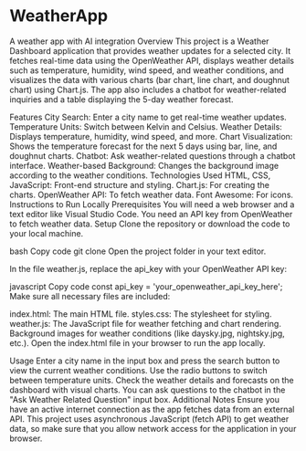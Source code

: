 # WeatherApp
A weather app with AI integration
Overview
This project is a Weather Dashboard application that provides weather updates for a selected city. It fetches real-time data using the OpenWeather API, displays weather details such as temperature, humidity, wind speed, and weather conditions, and visualizes the data with various charts (bar chart, line chart, and doughnut chart) using Chart.js. The app also includes a chatbot for weather-related inquiries and a table displaying the 5-day weather forecast.

Features
City Search: Enter a city name to get real-time weather updates.
Temperature Units: Switch between Kelvin and Celsius.
Weather Details: Displays temperature, humidity, wind speed, and more.
Chart Visualization: Shows the temperature forecast for the next 5 days using bar, line, and doughnut charts.
Chatbot: Ask weather-related questions through a chatbot interface.
Weather-based Background: Changes the background image according to the weather conditions.
Technologies Used
HTML, CSS, JavaScript: Front-end structure and styling.
Chart.js: For creating the charts.
OpenWeather API: To fetch weather data.
Font Awesome: For icons.
Instructions to Run Locally
Prerequisites
You will need a web browser and a text editor like Visual Studio Code.
You need an API key from OpenWeather to fetch weather data.
Setup
Clone the repository or download the code to your local machine.

bash
Copy code
git clone <repository-url>
Open the project folder in your text editor.

In the file weather.js, replace the api_key with your OpenWeather API key:

javascript
Copy code
const api_key = 'your_openweather_api_key_here';
Make sure all necessary files are included:

index.html: The main HTML file.
styles.css: The stylesheet for styling.
weather.js: The JavaScript file for weather fetching and chart rendering.
Background images for weather conditions (like daysky.jpg, nightsky.jpg, etc.).
Open the index.html file in your browser to run the app locally.

Usage
Enter a city name in the input box and press the search button to view the current weather conditions.
Use the radio buttons to switch between temperature units.
Check the weather details and forecasts on the dashboard with visual charts.
You can ask questions to the chatbot in the "Ask Weather Related Question" input box.
Additional Notes
Ensure you have an active internet connection as the app fetches data from an external API.
This project uses asynchronous JavaScript (fetch API) to get weather data, so make sure that you allow network access for the application in your browser.
